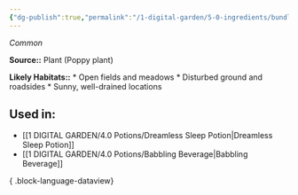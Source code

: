 ```yaml
---
{"dg-publish":true,"permalink":"/1-digital-garden/5-0-ingredients/bundle-of-poppy-heads/","tags":["ingredient","common"]}
---
```


*Common*

**Source::** Plant (Poppy plant)

**Likely Habitats::** * Open fields and meadows * Disturbed ground and roadsides * Sunny, well-drained locations

## Used in:

- [[1 DIGITAL GARDEN/4.0 Potions/Dreamless Sleep Potion\|Dreamless Sleep Potion]]
- [[1 DIGITAL GARDEN/4.0 Potions/Babbling Beverage\|Babbling Beverage]]

{ .block-language-dataview}

